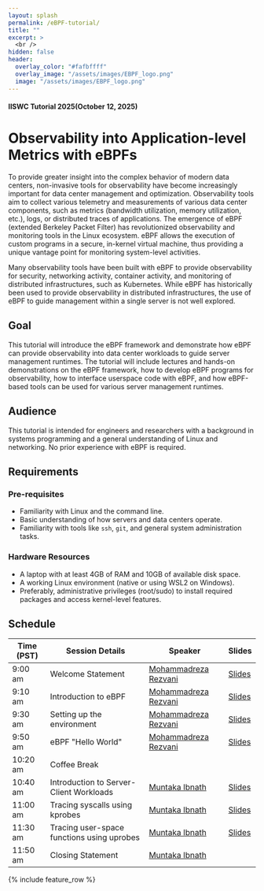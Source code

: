 ```yaml
---
layout: splash
permalink: /eBPF-tutorial/
title: ""
excerpt: >
  <br /> 
hidden: false
header:
  overlay_color: "#fafbffff"
  overlay_image: "/assets/images/EBPF_logo.png"
  image: "/assets/images/EBPF_logo.png"
---
```

#### IISWC Tutorial 2025(October 12, 2025)
# Observability into Application-level Metrics with eBPFs

To provide greater insight into the complex behavior of modern data centers, non-invasive tools for observability have become increasingly important for data center management and optimization. Observability tools aim to collect various telemetry and measurements of various data center components, such as metrics (bandwidth utilization, memory utilization, etc.), logs, or distributed traces of applications. The emergence of eBPF (extended Berkeley Packet Filter) has revolutionized observability and monitoring tools in the Linux ecosystem. eBPF allows the execution of custom programs in a secure, in-kernel virtual machine, thus providing a unique vantage point for monitoring system-level activities.

Many observability tools have been built with eBPF to provide observability for security, networking activity, container activity, and monitoring of distributed infrastructures, such as Kubernetes. While eBPF has historically been used to provide observability in distributed infrastructures, the use of eBPF to guide management within a single server is not well explored.

## Goal

This tutorial will introduce the eBPF framework and demonstrate how eBPF can provide observability into data center workloads to guide server management runtimes. The tutorial will include lectures and hands-on demonstrations on the eBPF framework, how to develop eBPF programs for observability, how to interface userspace code with eBPF, and how eBPF-based tools can be used for various server management runtimes.

## Audience

This tutorial is intended for engineers and researchers with a background in systems programming and a general understanding of Linux and networking. No prior experience with eBPF is required.

## Requirements

### Pre-requisites
- Familiarity with Linux and the command line.
- Basic understanding of how servers and data centers operate.
- Familiarity with tools like `ssh`, `git`, and general system administration tasks.

### Hardware Resources
- A laptop with at least 4GB of RAM and 10GB of available disk space.
- A working Linux environment (native or using WSL2 on Windows).
- Preferably, administrative privileges (root/sudo) to install required packages and access kernel-level features.

## Schedule

| Time (PST) | Session Details                                           | Speaker                                                | Slides |
| -----------| --------------------------------------------------------- | ------------------------------------------------------ | ------ |
| 9:00 am    | Welcome Statement                       | [Mohammadreza Rezvani](https://www.linkedin.com/in/mohammadrezarezvani/) |  [Slides](https://drive.google.com/file/d/15sZ0sDRgi_wcKyNTuc8VaUIU4NXoovYv/view?usp=drive_link)      |
| 9:10 am    | Introduction to eBPF                       | [Mohammadreza Rezvani](https://www.linkedin.com/in/mohammadrezarezvani/) |  [Slides](https://drive.google.com/file/d/15sZ0sDRgi_wcKyNTuc8VaUIU4NXoovYv/view?usp=drive_link)      |
| 9:30 am    | Setting up the environment          | [Mohammadreza Rezvani](https://www.linkedin.com/in/mohammadrezarezvani/)      |   [Slides](https://drive.google.com/file/d/1RI4pWZo8oejQMrCBJoPHPsir1F2jodH9/view?usp=sharing)     |
| 9:50 am    | eBPF "Hello World" | [Mohammadreza Rezvani](https://www.linkedin.com/in/mohammadrezarezvani/)      |   [Slides](https://drive.google.com/file/d/11oEt-CQpKaycQWOaY1f8Z-GO5QYR2loy/view?usp=sharing)     |
| 10:20 am   | Coffee Break                                              |                                                        |        |
| 10:40 am   | Introduction to Server-Client Workloads                      | [Muntaka Ibnath](https://ibnathism.github.io/) |    [Slides](https://drive.google.com/file/d/1XCXuto7UNOfZP61J4-pfhKme0L88UBYB/view?usp=sharing)    |
| 11:00 am   | Tracing syscalls using kprobes                          | [Muntaka Ibnath](https://ibnathism.github.io/)      |   [Slides](https://drive.google.com/file/d/1nO8TZboasRyZMvmx7-0UcQR1Wz8UNcX8/view?usp=sharing)     |
| 11:30 am   | Tracing user-space functions using uprobes                                              | [Muntaka Ibnath](https://ibnathism.github.io/)      |   [Slides](https://drive.google.com/file/d/1iPiBZREfml_WaDqQEo1TIstD6FDYImHD/view?usp=sharing)     |
| 11:50 am   | Closing Statement                                               | [Muntaka Ibnath](https://ibnathism.github.io/) |        |

{% include feature_row %}
